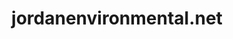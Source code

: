 ---
title: "jordanenvironmental.net"
description: "This project is a website for the Waynesville, NC based company Jordan Environmental, LLC"
image: "/img/projects/jordanenvironmental.jpg"
links:
  - title: "jordanenvironmental.net"
    icon: link
    url: "https://www.jordanenvironmental.net/"
type: contribution
build:
  render: link
---